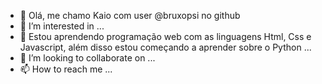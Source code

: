 - 👋 Olá, me chamo Kaio com user @bruxopsi no github
- 👀 I’m interested in ...
- 🌱 Estou aprendendo programação web com as linguagens Html, Css e Javascript, além disso estou começando a aprender sobre o Python ...
- 💞️ I’m looking to collaborate on ...
- 📫 How to reach me ...

<!---
bruxopsi/bruxopsi is a ✨ special ✨ repository because its `README.md` (this file) appears on your GitHub profile.
You can click the Preview link to take a look at your changes.
--->
